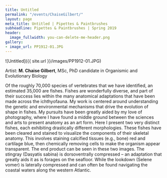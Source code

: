 ```yaml
---
title: Untitled
permalink: "/events/ChaiseGilbert/"
layout: page
meta_title: Untitled | Pipettes & Paintbrushes
subheadline: Pipettes & Paintbrushes | Spring 2019
header:
  image_fullwidth: you-can-delete-me-header.png
gallery:
- image_url: PP1912-01.JPG
---
```

![Untitled]({{ site.url }}/images/PP1912-01.JPG)

Artist: **M. Chaise Gilbert**, MSc, PhD candidate in Organismic and Evolutionary Biology

Of the roughly 70,000 species of vertebrates that we have identified, an estimated 35,000 are fishes. Fishes are wonderfully diverse, and part of their success lies within the many anatomical adaptations that have been made across the ichthyofauna. My work is centered around understanding the genetic and environmental mechanisms that drive the evolution of shape in fishes. My pursuits have been greatly aided by my love of photography, where I have found a middle ground between the sciences and arts to present anatomy as an art form. Here I present two very distinct fishes, each exhibiting drastically different morphologies. These fishes have been cleared and stained to visualize the components of their skeletal anatomy. This involves staining calcified tissues (e.g., bone) red and cartilage blue, then chemically removing cells to make the organism appear transparent. The end product can be seen in these two images. The stingray (Dasyatis sabina) is dorsoventrally compressed – an adaptation that greatly aids it as is forages on the seafloor. While the lookdown (Selene vomer) is laterally compressed and can often be found navigating the coastal waters along the western Atlantic.
